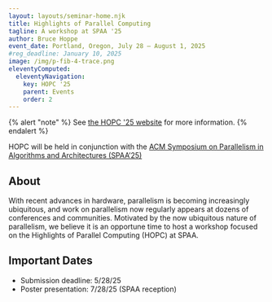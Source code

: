 ```yaml
---
layout: layouts/seminar-home.njk
title: Highlights of Parallel Computing
tagline: A workshop at SPAA '25
author: Bruce Hoppe
event_date: Portland, Oregon, July 28 – August 1, 2025
#reg_deadline: January 10, 2025
image: /img/p-fib-4-trace.png
eleventyComputed:
  eleventyNavigation:
    key: HOPC '25
    parent: Events
    order: 2
---
```



{% alert "note" %}
See [the HOPC '25 website](https://sites.gatech.edu/hopc25/) for more information.
{% endalert %}

HOPC will be held in conjunction with the [ACM Symposium on Parallelism in Algorithms and Architectures (SPAA’25)](https://spaa.acm.org/)

## About

With recent advances in hardware, parallelism is becoming increasingly ubiquitous, and work on parallelism now regularly appears at dozens of conferences and communities. Motivated by the now ubiquitous nature of parallelism, we believe it is an opportune time to host a workshop focused on the Highlights of Parallel Computing (HOPC) at SPAA.

## Important Dates
- Submission deadline:	5/28/25
- Poster presentation:	7/28/25 (SPAA reception)
